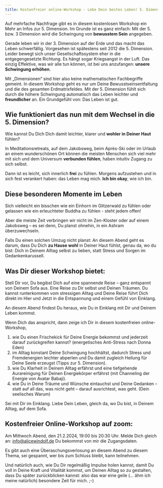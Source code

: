 ```yaml
---
title: Kostenfreier online-Workshop - Lebe Dein bestes Leben! 5. Dimension im Alltag
---
```


Auf mehrfache Nachfrage gibt es in diesem kostenlosen Workshop ein Mehr an Infos zur 5. Dimension. Im Grunde ist es ganz einfach: Mit der 5. bzw. 3 Dimension wird die Schwingung von **bewusstem Sein** angegeben. 

Gerade leben wir in der 3. Dimension auf der Erde und das macht das Leben schwerfällig. Vorgesehen ist spätestens seit 2012 die 5. Dimension. Leider bewegt sich unser Gesellschaftssystem eher in die entgegengesetzte Richtung. Es hängt sogar Kriegsangst in der Luft. Das einzig Effektive, was wir alle tun können, ist bei uns anzufangen: **unsere Schwingung erhöhen**.

Mit „Dimensionen“ sind hier also keine mathematischen Fachbegriffe gemeint. In diesem Workshop geht es nur um Deine Bewusstseinsentfaltung und die des gesamten Erdmatrixfeldes. Mit der 5. Dimension fühlt sich durch die höhere Schwingung automatisch das Leben leichter und **freundlicher** an. Ein Grundgefühl von: Das Leben ist gut.  

## Wie funktioniert das nun mit dem Wechsel in die 5. Dimension? 
Wie kannst Du Dich Dich damit leichter, klarer und **wohler in Deiner Haut** fühlen? 

In Meditationsretreats, auf dem Jakobsweg, beim Après-Ski oder im Urlaub an einem wunderschönen Ort können die meisten Menschen sich viel mehr mit sich und dem Universum **verbunden fühlen**, haben intuitiv Zugang zu sich selbst. 

Dann ist es leicht, sich innerlich **frei** zu fühlen. Morgens aufzustehen und in sich fest verankert haben: das Leben mag mich. **Ich bin okay**, wie ich bin. 

## Diese besonderen Momente im Leben 
Sich vielleicht ein bisschen wie ein Einhorn im Glitzerwald zu fühlen oder gelassen wie ein erleuchteter Buddha zu fühlen - steht jedem offen! 

Aber die meiste Zeit verbringen wir nicht im Zen-Kloster oder auf einem Jakobsweg – es sei denn, Du planst ohnehin, in ein Ashram überzuwechseln. 

Falls Du einen solchen Umzug nicht planst: An diesem Abend geht es darum, dass Du Dich **zu Hause wohl** in Deiner Haut fühlst, genau da, wo du bist: Dich in Deinem Alltag selbst zu lieben, statt Stress und Sorgen im Gedankenkarussell. 

## Was Dir dieser Workshop bietet: 
Stell Dir vor, Du begibst Dich auf eine spannende Reise – ganz entspannt von Deinem Sofa aus. Eine Reise zu Dir selbst und Deinen Träumen. Du kannst runterkommen vom stressigen Alltag und Deine Reise führt Dich direkt im Hier und Jetzt in die Entspannung und einem Gefühl von Einklang. 

An diesem Abend findest Du heraus, wie Du in Einklang mit Dir und Deinem Leben kommst. 

Wenn Dich das anspricht, dann zeige ich Dir in diesem kostenfreien online-Workshop, 
1. wie Du einen Frischekick für Deine Energie bekommst und jederzeit darauf zurückgreifen kannst? (energetisches Anti-Stress nach Donna Eden)
2. im Alltag konstant Deine Schwingung hochhältst, dadurch Stress und Fremdenergien leichter abperlen und Du damit zugleich Heilung für Deine Seele erzeugst (Tipps zur 5. Dimension). 
3. wie Du Klarheit in Deinem Alltag erfährst und eine tiefgehende Aurareinigung für Deinen Energiekörper erfährst (mit Channeling der Energie von Avatar Babaji).
4. wie Du in Deine Träume und Wünsche eintauchst und Deine Gedanken – statt auf all das, was nicht geht – darauf ausrichtest, was geht. (Dein seelisches Warum)

Sei mit Dir im Einklang. Liebe Dein Leben, gleich da, wo Du bist, in Deinem Alltag, auf dem Sofa. 

## Kostenfreier Online-Workshop auf zoom: 
Am Mittwoch Abend, den 21.2.2024, 19:00 bis 20:30 Uhr.
Melde Dich gleich an: info@alicewindolf.de 
Du bekommst von mir die Zugangsdaten. 

Es gibt auch eine Überaschungsverlosung an diesem Abend zu diesem Thema, sei gespannt, wer bis zum Schluss bleibt, kann teilnehmen. 

Und natürlich auch, wie Du Dir regelmäßig Impulse holen kannst, damit Du voll in Deine Kraft und Vitalität kommst, um Deinen Alltag so zu gestalten, dass Du später zurückblicken kannst: also das war eine geile (... ähm ich meine natürlich) besondere Zeit für mich. ;-) 

 
